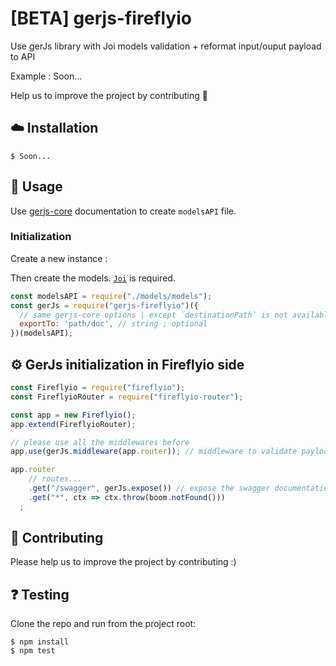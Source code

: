 # [BETA] gerjs-fireflyio
Use gerJs library with Joi models validation + reformat input/ouput payload to API

Example : Soon...  

Help us to improve the project by contributing 👥  

## ☁️ Installation

```
$ Soon...
```

## 📝 Usage

Use [gerjs-core](https://github.com/dobobaie/gerjs) documentation to create `modelsAPI` file. 

### Initialization

Create a new instance :
  
Then create the models. [`Joi`](https://hapi.dev/family/joi/) is required.  

``` js
const modelsAPI = require("./models/models");
const gerJs = require("gerjs-fireflyio")({
  // same gerjs-core options | except `destinationPath` is not available
  exportTo: 'path/doc', // string ; optional
})(modelsAPI);
```

## ⚙️ GerJs initialization in Fireflyio side

``` js
const Fireflyio = require("fireflyio");
const FireflyioRouter = require("fireflyio-router");

const app = new Fireflyio();
app.extend(FireflyioRouter);

// please use all the middlewares before
app.use(gerJs.middleware(app.router)); // middleware to validate payload and reformat reponse | required

app.router
    // routes...
    .get("/swagger", gerJs.expose()) // expose the swagger documentation | optional
    .get("*", ctx => ctx.throw(boom.notFound()))
  ;

```

## 👥 Contributing

Please help us to improve the project by contributing :)  

## ❓️ Testing

Clone the repo and run from the project root:

```
$ npm install
$ npm test
```
